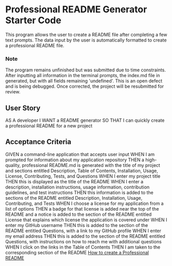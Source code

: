 # Professional README Generator Starter Code

This program allows the user to create a README file after completing a few text prompts.  The data input by the user is automatically formatted to create a professional README file.

### Note
The program remains unfinished but was submitted due to time constraints.  After inputting all information in the terminal prompts, the index.md file in generated, but with all fields remaining 'undefined'.  This is an open defect and is being debugged.  Once corrected, the project will be resubmitted for review.

## User Story
AS A developer
I WANT a README generator
SO THAT I can quickly create a professional README for a new project

## Acceptance Criteria
GIVEN a command-line application that accepts user input
WHEN I am prompted for information about my application repository
THEN a high-quality, professional README.md is generated with the title of my project and sections entitled Description, Table of Contents, Installation, Usage, License, Contributing, Tests, and Questions
WHEN I enter my project title
THEN this is displayed as the title of the README
WHEN I enter a description, installation instructions, usage information, contribution guidelines, and test instructions
THEN this information is added to the sections of the README entitled Description, Installation, Usage, Contributing, and Tests
WHEN I choose a license for my application from a list of options
THEN a badge for that license is added near the top of the README and a notice is added to the section of the README entitled License that explains which license the application is covered under
WHEN I enter my GitHub username
THEN this is added to the section of the README entitled Questions, with a link to my GitHub profile
WHEN I enter my email address
THEN this is added to the section of the README entitled Questions, with instructions on how to reach me with additional questions
WHEN I click on the links in the Table of Contents
THEN I am taken to the corresponding section of the README
[How to create a Professional README](./readme-guide.md)
